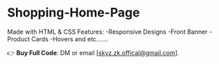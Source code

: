 # Shopping-Home-Page
Made with HTML & CSS
Features:
-Responsive Designs
-Front Banner
-Product Cards
-Hovers 
and etc.......

👉 **Buy Full Code**: DM or email [skyz.zk.offical@gmail.com].
